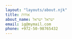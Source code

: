 ```yaml
---
layout: "layouts/about.njk"
title: אודות
about_name: ישראל ישראל
email: ig@mymail.com
phone: +972-50-98765432
---
```

